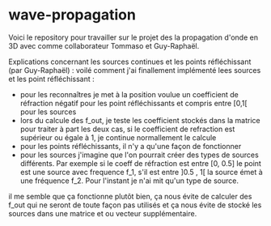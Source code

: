 # wave-propagation


Voici le repository pour travailler sur le projet des la propagation d'onde en 3D avec comme collaborateur Tommaso et Guy-Raphaël.


Explications concernant les sources continues et les points réfléchissant (par Guy-Raphaël) :
voilé comment j'ai finallement implémenté lees sources et les point réfléchissant :
- pour les reconnaîtres je met à la position voulue un coefficient de réfraction négatif pour les point réfléchissants et compris entre [0,1[ pour les sources
- lors du calcule des f_out, je teste les coefficient stockés dans la matrice pour traiter à part les deux cas, si le coefficient de refraction est supérieur ou égale à 1, je continue normallement le calcule
- pour les points réfléchissants, il n'y a qu'une façon de fonctionner
- pour les sources j'imagine que l'on pourrait créer des types de sources différents. Par exemple si le coeff de réfraction est entre [0, 0.5] le point est une source avec frequence f_1, s'il est entre ]0.5 , 1[ la source émet à une fréquence f_2. Pour l'instant je n'ai mit qu'un type de source.

il me semble que ça fonctionne plutôt bien, ça nous évite de calculer des f_out qui ne seront de toute façon pas utilisés et ça nous évite de stocké les sources dans une matrice et ou vecteur supplémentaire.
